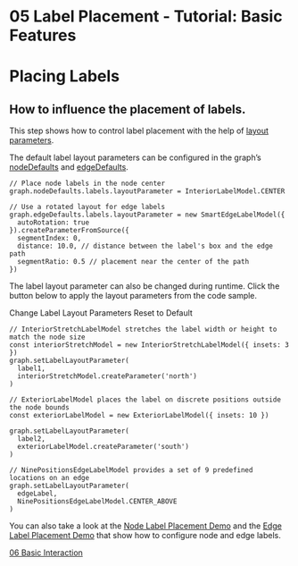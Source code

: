<!--
 //////////////////////////////////////////////////////////////////////////////
 // @license
 // This file is part of yFiles for HTML 2.6.0.3.
 // Use is subject to license terms.
 //
 // Copyright (c) 2000-2024 by yWorks GmbH, Vor dem Kreuzberg 28,
 // 72070 Tuebingen, Germany. All rights reserved.
 //
 //////////////////////////////////////////////////////////////////////////////
-->
# 05 Label Placement - Tutorial: Basic Features

# Placing Labels

## How to influence the placement of labels.

This step shows how to control label placement with the help of [layout parameters](https://docs.yworks.com/yfileshtml/#/dguide/getting_started-application#getting_started-placing_labels).

The default label layout parameters can be configured in the graph’s [nodeDefaults](https://docs.yworks.com/yfileshtml/#/api/IGraph#IGraph-property-nodeDefaults) and [edgeDefaults](https://docs.yworks.com/yfileshtml/#/api/IGraph#IGraph-property-edgeDefaults).

```
// Place node labels in the node center
graph.nodeDefaults.labels.layoutParameter = InteriorLabelModel.CENTER

// Use a rotated layout for edge labels
graph.edgeDefaults.labels.layoutParameter = new SmartEdgeLabelModel({
  autoRotation: true
}).createParameterFromSource({
  segmentIndex: 0,
  distance: 10.0, // distance between the label's box and the edge path
  segmentRatio: 0.5 // placement near the center of the path
})
```

The label layout parameter can also be changed during runtime. Click the button below to apply the layout parameters from the code sample.

Change Label Layout Parameters Reset to Default

```
// InteriorStretchLabelModel stretches the label width or height to match the node size
const interiorStretchModel = new InteriorStretchLabelModel({ insets: 3 })
graph.setLabelLayoutParameter(
  label1,
  interiorStretchModel.createParameter('north')
)

// ExteriorLabelModel places the label on discrete positions outside the node bounds
const exteriorLabelModel = new ExteriorLabelModel({ insets: 10 })

graph.setLabelLayoutParameter(
  label2,
  exteriorLabelModel.createParameter('south')
)

// NinePositionsEdgeLabelModel provides a set of 9 predefined locations on an edge
graph.setLabelLayoutParameter(
  edgeLabel,
  NinePositionsEdgeLabelModel.CENTER_ABOVE
)
```

You can also take a look at the [Node Label Placement Demo](../../layout/nodelabelplacement/) and the [Edge Label Placement Demo](../../layout/edgelabelplacement/) that show how to configure node and edge labels.

[06 Basic Interaction](../../tutorial-yfiles-basic-features/06-basic-interaction/)
